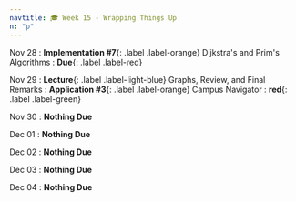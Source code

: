 ```yaml
---
navtitle: 🎓 Week 15 - Wrapping Things Up
n: "p"
---
```


Nov 28
: **Implementation #7**{: .label .label-orange} Dijkstra's and Prim's Algorithms
    : **Due**{: .label .label-red}

Nov 29
: **Lecture**{: .label .label-light-blue} Graphs, Review, and Final Remarks
: **Application #3**{: .label .label-orange} Campus Navigator
    : **red**{: .label .label-green}

Nov 30
: **Nothing Due**

Dec 01
: **Nothing Due**

Dec 02
: **Nothing Due**

Dec 03
: **Nothing Due**

Dec 04
: **Nothing Due**
 

